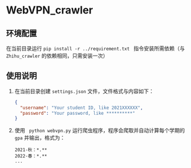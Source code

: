 # WebVPN_crawler 

## 环境配置

在当前目录运行 ` pip install -r ../requirement.txt  ` 指令安装所需依赖（与 `Zhihu_crawler` 的依赖相同，只需安装一次）

## 使用说明

1. 在当前目录创建 `settings.json` 文件，文件格式与内容如下：

   ```json
   {
     "username": "Your student ID, like 2021XXXXXX",
     "password": "Your password, like **********"
   }
   ```

2. 使用 ` python webvpn.py` 运行爬虫程序，程序会爬取并自动计算每个学期的 `gpa` 并输出，格式为：

   ```
   2021-秋：*.**
   2022-春：*.**
   ...
   ```